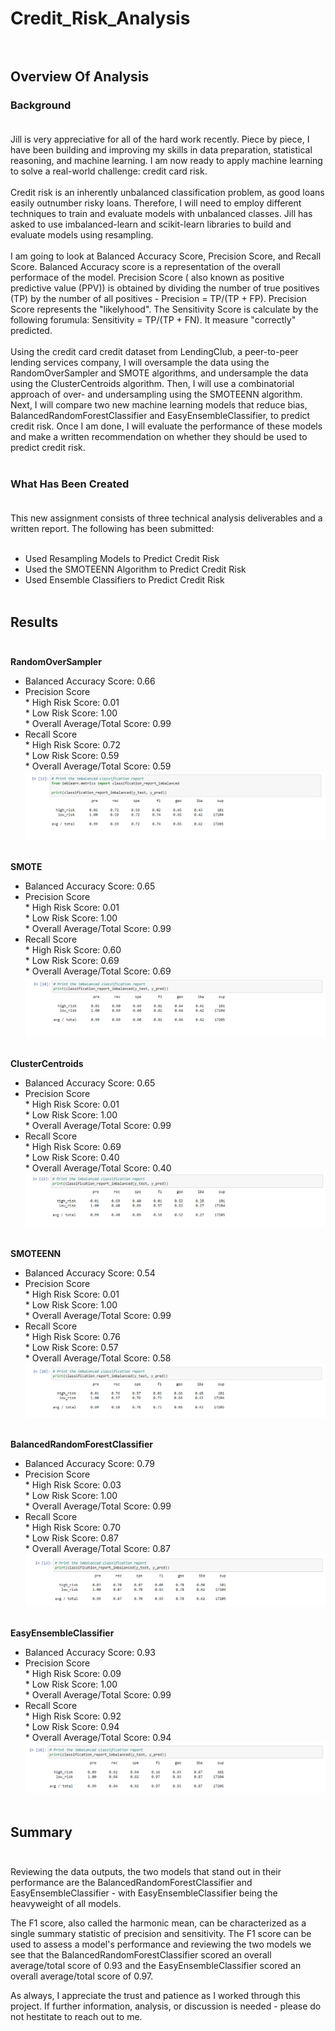 # Credit_Risk_Analysis<br><br>

## Overview Of Analysis<br>

### Background<br><br>
Jill is very appreciative for all of the hard work recently. Piece by piece, I have been building and improving my skills in data preparation, statistical reasoning, and machine learning. I am now ready to apply machine learning to solve a real-world challenge: credit card risk.<br><br>
Credit risk is an inherently unbalanced classification problem, as good loans easily outnumber risky loans. Therefore, I will need to employ different techniques to train and evaluate models with unbalanced classes. Jill has asked to use imbalanced-learn and scikit-learn libraries to build and evaluate models using resampling.<br><br>
I am going to look at Balanced Accuracy Score, Precision Score, and Recall Score.  Balanced Accuracy score is a representation of the overall performace of the model.  Precision Score ( also known as positive predictive value (PPV)) is obtained by dividing the number of true positives (TP) by the number of all positives - Precision = TP/(TP + FP).  Precision Score represents the "likelyhood".  The Sensitivity Score is calculate by the following forumula: Sensitivity = TP/(TP + FN).  It measure "correctly" predicted.<br><br>
Using the credit card credit dataset from LendingClub, a peer-to-peer lending services company, I will oversample the data using the RandomOverSampler and SMOTE algorithms, and undersample the data using the ClusterCentroids algorithm. Then, I will use a combinatorial approach of over- and undersampling using the SMOTEENN algorithm. Next, I will compare two new machine learning models that reduce bias, BalancedRandomForestClassifier and EasyEnsembleClassifier, to predict credit risk. Once I am  done, I will evaluate the performance of these models and make a written recommendation on whether they should be used to predict credit risk.<br><br>
### What Has Been Created<br><br>
This new assignment consists of three technical analysis deliverables and a written report. The following has been submitted:<br><br>
* Used Resampling Models to Predict Credit Risk<br>
* Used the SMOTEENN Algorithm to Predict Credit Risk<br>
* Used Ensemble Classifiers to Predict Credit Risk<br><br>

## Results<br><br>
**RandomOverSampler**<br>
* Balanced Accuracy Score: 0.66<br>
* Precision Score<br>
      * High Risk Score: 0.01<br>
      * Low Risk Score: 1.00<br>
      * Overall Average/Total Score: 0.99<br>
* Recall Score<br>
      * High Risk Score: 0.72<br>
      * Low Risk Score: 0.59<br>
      * Overall Average/Total Score: 0.59<br>
![Random_Over_Sampler](Resources/Random_Over_Sampler.png)<br><br>

**SMOTE**<br>
* Balanced Accuracy Score: 0.65<br>
* Precision Score<br>
      * High Risk Score: 0.01<br>
      * Low Risk Score: 1.00<br>
      * Overall Average/Total Score: 0.99<br>
* Recall Score<br>
      * High Risk Score: 0.60<br>
      * Low Risk Score: 0.69<br>
      * Overall Average/Total Score: 0.69<br>
![SMOTE](Resources/SMOTE.png)<br><br>

**ClusterCentroids**<br>
* Balanced Accuracy Score: 0.65<br>
* Precision Score<br>
      * High Risk Score: 0.01<br>
      * Low Risk Score: 1.00<br>
      * Overall Average/Total Score: 0.99<br>
* Recall Score<br>
      * High Risk Score: 0.69<br>
      * Low Risk Score: 0.40<br>
      * Overall Average/Total Score: 0.40<br>
![Cluster_Centroids](Resources/Cluster_Centroids.png)<br><br>

**SMOTEENN**<br>
* Balanced Accuracy Score: 0.54<br>
* Precision Score<br>
      * High Risk Score: 0.01<br>
      * Low Risk Score: 1.00<br>
      * Overall Average/Total Score: 0.99<br>
* Recall Score<br>
      * High Risk Score: 0.76<br>
      * Low Risk Score: 0.57<br>
      * Overall Average/Total Score: 0.58<br>
![SMOTEENN](Resources/SMOTEENN.png)<br><br>

**BalancedRandomForestClassifier**<br>
* Balanced Accuracy Score: 0.79<br>
* Precision Score<br>
      * High Risk Score: 0.03<br>
      * Low Risk Score: 1.00<br>
      * Overall Average/Total Score: 0.99<br>
* Recall Score<br>
      * High Risk Score: 0.70<br>
      * Low Risk Score: 0.87<br>
      * Overall Average/Total Score: 0.87<br>
![Balanced_Random_Forest_Classifier](Resources/Balanced_Random_Forest_Classifier.png)<br><br>

**EasyEnsembleClassifier**<br>
* Balanced Accuracy Score: 0.93<br>
* Precision Score<br>
      * High Risk Score: 0.09<br>
      * Low Risk Score: 1.00<br>
      * Overall Average/Total Score: 0.99<br>
* Recall Score<br>
      * High Risk Score: 0.92<br>
      * Low Risk Score: 0.94<br>
      * Overall Average/Total Score: 0.94<br>
![Easy_Ensemble_Classifier](Resources/Easy_Ensemble_Classifier.png)<br><br>

## Summary<br><br>

Reviewing the data outputs, the two models that stand out in their performance are the BalancedRandomForestClassifier and EasyEnsembleClassifier - with EasyEnsembleClassifier being the heavyweight of all models.<br>

The F1 score, also called the harmonic mean, can be characterized as a single summary statistic of precision and sensitivity.  The F1 score can be used to assess a model's performance and reviewing the two models we see that the BalancedRandomForestClassifier scored an overall average/total score of 0.93 and the EasyEnsembleClassifier scored an overall average/total score of 0.97.<br>

As always, I appreciate the trust and patience as I worked through this project. If further information, analysis, or discussion is needed - please do not hestitate to reach out to me.  
